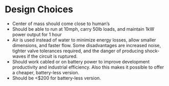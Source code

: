 # Design Choices

- Center of mass should come close to human’s
- Should be able to run at 10mph, carry 50lb loads, and maintain 1kW power output for 1 hour
- Air is used instead of water to minimize energy losses, allow smaller dimensions, and faster flow. Some disadvantages are increased noise, tighter valve tolerances required, and the danger of producing shock-waves if the circuit is ruptured.
- Should work cabled or on battery power to improve development productivity and industrial efficiency. Also this makes it possible to offer a cheaper, battery-less version.
- Should be <$200 for battery-less version.
